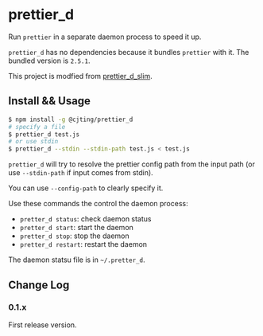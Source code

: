 # prettier_d

Run `prettier` in a separate daemon process to speed it up.

`prettier_d` has no dependencies because it bundles `prettier` with it. The bundled version is `2.5.1`.

This project is modfied from [prettier_d_slim](https://github.com/mikew/prettier_d_slim).

## Install && Usage

```bash
$ npm install -g @cjting/prettier_d
# specify a file
$ prettier_d test.js
# or use stdin
$ prettier_d --stdin --stdin-path test.js < test.js
```

`prettier_d` will try to resolve the prettier config path from the input path (or use `--stdin-path` if input comes from stdin).

You can use `--config-path` to clearly specify it.

Use these commands the control the daemon process:

- `pretter_d status`: check daemon status
- `pretter_d start`: start the daemon
- `pretter_d stop`: stop the daemon
- `pretter_d restart`: restart the daemon

The daemon statsu file is in `~/.pretter_d`.

## Change Log

### 0.1.x

First release version.
